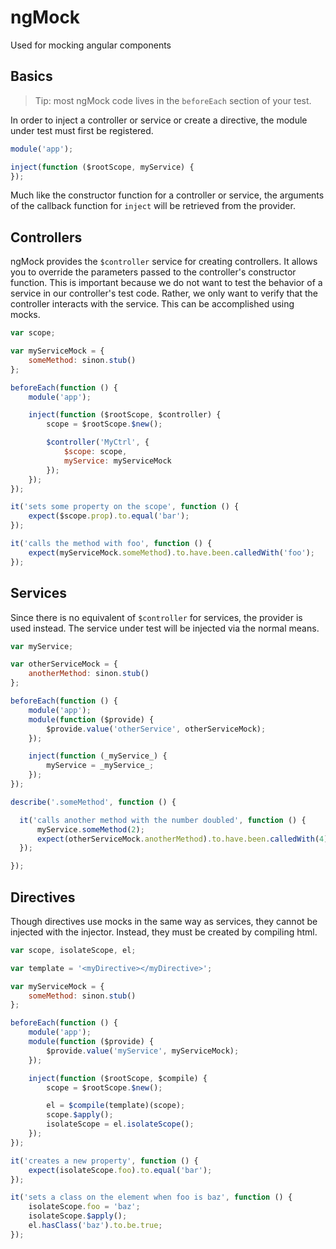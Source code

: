# ngMock

Used for mocking angular components

## Basics

> Tip: most ngMock code lives in the `beforeEach` section of your test.

In order to inject a controller or service or create a directive, the module under test must first be registered.
```javascript
module('app');

inject(function ($rootScope, myService) {
});
```

Much like the constructor function for a controller or service, the arguments of the callback function for `inject` will be retrieved from the provider.


## Controllers

ngMock provides the `$controller` service for creating controllers. It allows you to override the parameters passed to the controller's constructor function.  This is important because we do not want to test the behavior of a service in our controller's test code.  Rather, we only want to verify that the controller interacts with the service.  This can be accomplished using mocks.

```javascript
var scope;

var myServiceMock = {
    someMethod: sinon.stub()
};

beforeEach(function () {
    module('app');

    inject(function ($rootScope, $controller) {
        scope = $rootScope.$new();

        $controller('MyCtrl', {
            $scope: scope,
            myService: myServiceMock
        });
    });
});

it('sets some property on the scope', function () {
    expect($scope.prop).to.equal('bar');
});

it('calls the method with foo', function () {
    expect(myServiceMock.someMethod).to.have.been.calledWith('foo');
});
```


## Services

Since there is no equivalent of `$controller` for services, the provider is used instead.  The service under test will be injected via the normal means.

```javascript
var myService;

var otherServiceMock = {
    anotherMethod: sinon.stub()
};

beforeEach(function () {
    module('app');
    module(function ($provide) {
        $provide.value('otherService', otherServiceMock);
    });

    inject(function (_myService_) {
        myService = _myService_;
    });
});

describe('.someMethod', function () {

  it('calls another method with the number doubled', function () {
      myService.someMethod(2);
      expect(otherServiceMock.anotherMethod).to.have.been.calledWith(4);
  });

});
```


## Directives

Though directives use mocks in the same way as services, they cannot be injected with the injector.  Instead, they must be created by compiling html.

```javascript
var scope, isolateScope, el;

var template = '<myDirective></myDirective>';

var myServiceMock = {
    someMethod: sinon.stub()
};

beforeEach(function () {
    module('app');
    module(function ($provide) {
        $provide.value('myService', myServiceMock);
    });

    inject(function ($rootScope, $compile) {
        scope = $rootScope.$new();

        el = $compile(template)(scope);
        scope.$apply();
        isolateScope = el.isolateScope();
    });
});

it('creates a new property', function () {
    expect(isolateScope.foo).to.equal('bar');
});

it('sets a class on the element when foo is baz', function () {
    isolateScope.foo = 'baz';
    isolateScope.$apply();
    el.hasClass('baz').to.be.true;
});
```
